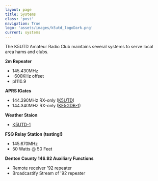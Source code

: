 ```yaml
---
layout: page
title: Systems
class: 'post'
navigation: True
logo: 'assets/images/k5utd_logoDark.png'
current: systems
---
```


The K5UTD Amateur Radio Club maintains several systems to serve local area hams and clubs.

**2m Repeater**
+ 145.430MHz
+ -600KHz offset
+ pl110.9

**APRS IGates**
+ 144.390MHz RX-only ([K5UTD](http://aprs.fi/info/K5UTD))
+ 144.340MHz RX-only ([KE5GDB-1](http://aprs.fi/info/KE5GDB-1))

**Weather Staion**
+ [K5UTD-1](http://aprs.fi/info/K5UTD-1)

**FSQ Relay Station (testing!)**
+ 145.670MHz
+ 50 Watts @ 50 Feet

**Denton County 146.92 Auxiliary Functions**
+ Remote receiver '92 repeater
+ Broadcastify Stream of '92 repeater

